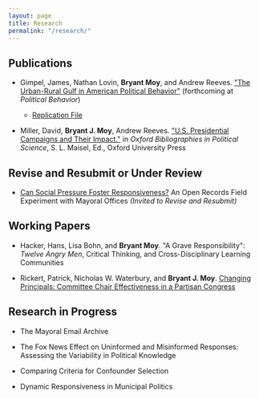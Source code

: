 ```yaml
---
layout: page
title: Research
permalink: "/research/"
---
```

## Publications
* Gimpel, James, Nathan Lovin, **Bryant Moy**, and Andrew Reeves. ["The Urban-Rural Gulf in American Political Behavior"](https://bryantjmoy.github.io/assets/urbanrural.pdf) (forthcoming at *Political Behavior*) 
  * [Replication File](https://dataverse.harvard.edu/dataset.xhtml?persistentId=doi:10.7910/DVN/IYBIUP) <br />
  

* Miller, David, **Bryant J. Moy**, Andrew Reeves. ["U.S. Presidential Campaigns and Their Impact."](http://www.oxfordbibliographies.com/view/document/obo-9780199756223/obo-9780199756223-0156.xml) in *Oxford Bibliographies in Political Science*, S. L. Maisel, Ed., Oxford University Press

<!-- +## Invited to Revise and Resubmit or Under Review+ -->
## Revise and Resubmit or Under Review
* [Can Social Pressure Foster Responsiveness?](Projects/SocialPressureMayors.md) An Open Records Field Experiment with Mayoral Offices *(Invited to Revise and Resubmit)*

## Working Papers
* Hacker, Hans, Lisa Bohn, and **Bryant Moy**. "A Grave Responsibility": *Twelve Angry Men*, Critical Thinking, and Cross-Disciplinary Learning Communities 

* Rickert, Patrick, Nicholas W. Waterbury, and **Bryant J. Moy**.
[Changing Principals: Committee Chair Effectiveness in a Partisan Congress](https://bryantjmoy.github.io/assets/APSA2019RickertWaterburyMoy.pdf)
<!--[Changing Principals: Committee Chair Effectiveness in a Partisan Congress](Projects/LES.md) --> 

## Research in Progress

* The Mayoral Email Archive

* The Fox News Effect on Uninformed and Misinformed Responses: Assessing the Variability in Political Knowledge

* Comparing Criteria for Confounder Selection

* Dynamic Responsiveness in Municipal Politics

